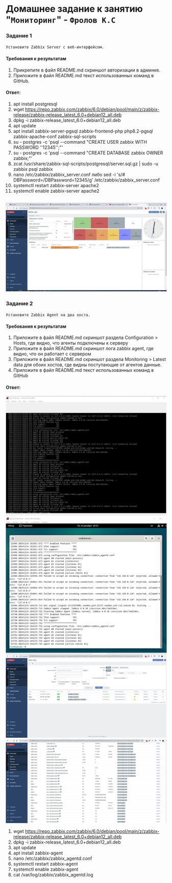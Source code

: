# Домашнее задание к занятию "`Мониторинг`" - `Фролов К.С`

### Задание 1

`Установите Zabbix Server с веб-интерфейсом.`

#### Требования к результатам 
1. Прикрепите в файл README.md скриншот авторизации в админке.
2. Приложите в файл README.md текст использованных команд в GitHub.

#### Ответ:
1. apt install postgresql
2. wget https://repo.zabbix.com/zabbix/6.0/debian/pool/main/z/zabbix-release/zabbix-release_latest_6.0+debian12_all.deb
3. dpkg -i zabbix-release_latest_6.0+debian12_all.deb
4. apt update
5. apt install zabbix-server-pgsql zabbix-frontend-php php8.2-pgsql zabbix-apache-conf zabbix-sql-scripts
6. su - postgres -c 'psql --command "CREATE USER zabbix WITH PASSWORD '\'12345\'';"'
7. su - postgres -c 'psql --command "CREATE DATABASE zabbix OWNER zabbix;"'
8. zcat /usr/share/zabbix-sql-scripts/postgresql/server.sql.gz | sudo -u zabbix psql zabbix
9. nano /etc/zabbix/zabbix_server.conf либо sed -i 's/# DBPassword=/DBPassword=12345/g' /etc/zabbix/zabbix_server.conf
10. systemctl restart zabbix-server apache2
11. systemctl enable zabbix-server apache2

![1](scrn/1.png)
---

### Задание 2

`Установите Zabbix Agent на два хоста.`

#### Требования к результатам 

1. Приложите в файл README.md скриншот раздела Configuration > Hosts, где видно, что агенты подключены к серверу
2. Приложите в файл README.md скриншот лога zabbix agent, где видно, что он работает с сервером
3. Приложите в файл README.md скриншот раздела Monitoring > Latest data для обоих хостов, где видны поступающие от агентов данные.
4. Приложите в файл README.md текст использованных команд в GitHub

#### Ответ: 

![2](scrn/2.png)
![3](scrn/3.png)
![4](scrn/4.png)
![5](scrn/5.png)

1. wget https://repo.zabbix.com/zabbix/6.0/debian/pool/main/z/zabbix-release/zabbix-release_latest_6.0+debian12_all.deb
2. dpkg -i zabbix-release_latest_6.0+debian12_all.deb
3. apt update
4. apt install zabbix-agent
5. nano /etc/zabbix/zabbix_agentd.conf 
6. systemctl restart zabbix-agent
7. systemctl enable zabbix-agent
8. cat /var/log/zabbix/zabbix_agentd.log